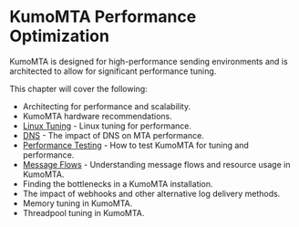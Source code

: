 # KumoMTA Performance Optimization

KumoMTA is designed for high-performance sending environments and is architected to allow for significant performance tuning.

This chapter will cover the following:

* Architecting for performance and scalability.
* KumoMTA hardware recommendations.
* [Linux Tuning](./linuxtuning.md) - Linux tuning for performance.
* [DNS](./dns.md) - The impact of DNS on MTA performance.
* [Performance Testing](./testing.md) - How to test KumoMTA for tuning and performance.
* [Message Flows](./messageflow.md) - Understanding message flows and resource usage in KumoMTA.
* Finding the bottlenecks in a KumoMTA installation.
* The impact of webhooks and other alternative log delivery methods.
* Memory tuning in KumoMTA.
* Threadpool tuning in KumoMTA.

